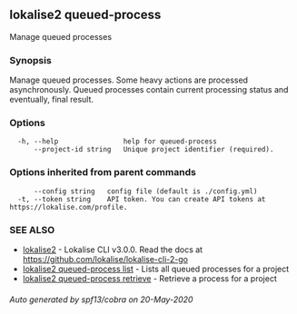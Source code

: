 ## lokalise2 queued-process

Manage queued processes

### Synopsis

Manage queued processes. Some heavy actions are processed asynchronously. Queued processes contain current processing status and eventually, final result.

### Options

```
  -h, --help                help for queued-process
      --project-id string   Unique project identifier (required).
```

### Options inherited from parent commands

```
      --config string   config file (default is ./config.yml)
  -t, --token string    API token. You can create API tokens at https://lokalise.com/profile.
```

### SEE ALSO

* [lokalise2](lokalise2.md)	 - Lokalise CLI v3.0.0. Read the docs at https://github.com/lokalise/lokalise-cli-2-go
* [lokalise2 queued-process list](lokalise2_queued-process_list.md)	 - Lists all queued processes for a project
* [lokalise2 queued-process retrieve](lokalise2_queued-process_retrieve.md)	 - Retrieve a process for a project

###### Auto generated by spf13/cobra on 20-May-2020

